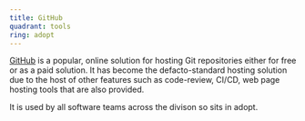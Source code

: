 ```yaml
---
title: GitHub
quadrant: tools
ring: adopt
---
```


[GitHub](https://github.com) is a popular, online solution for hosting Git
repositories either for free or as a paid solution.
It has become the defacto-standard hosting solution due to the host of other
features such as code-review, CI/CD, web page hosting tools that are also
provided.

It is used by all software teams across the divison so sits in adopt.
